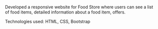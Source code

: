 Developed a responsive website for Food Store where users can see a list of food
items, detailed information
about a food item, offers.

Technologies used: HTML, CSS, Bootstrap
